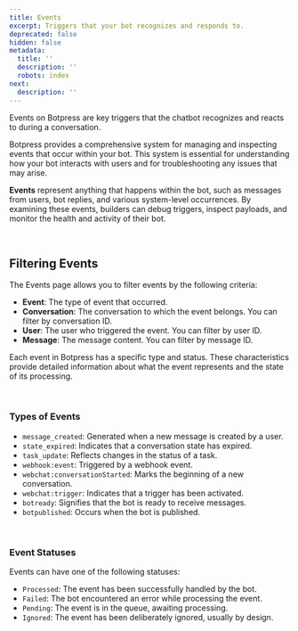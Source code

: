 ```yaml
---
title: Events
excerpt: Triggers that your bot recognizes and responds to.
deprecated: false
hidden: false
metadata:
  title: ''
  description: ''
  robots: index
next:
  description: ''
---
```

Events on Botpress are key triggers that the chatbot recognizes and reacts to during a conversation.

Botpress provides a comprehensive system for managing and inspecting events that occur within your bot. This system is essential for understanding how your bot interacts with users and for troubleshooting any issues that may arise.

**Events** represent anything that happens within the bot, such as messages from users, bot replies, and various system-level occurrences. By examining these events, builders can debug triggers, inspect payloads, and monitor the health and activity of their bot.

<br />

## Filtering Events

The Events page allows you to filter events by the following criteria:

- **Event**: The type of event that occurred.
- **Conversation**: The conversation to which the event belongs. You can filter by conversation ID.
- **User**: The user who triggered the event. You can filter by user ID.
- **Message**: The message content. You can filter by message ID.

Each event in Botpress has a specific type and status. These characteristics provide detailed information about what the event represents and the state of its processing.

<br />

### Types of Events

- `message_created`: Generated when a new message is created by a user.
- `state_expired`: Indicates that a conversation state has expired.
- `task_update`: Reflects changes in the status of a task.
- `webhook:event`: Triggered by a webhook event.
- `webchat:conversationStarted`: Marks the beginning of a new conversation.
- `webchat:trigger`: Indicates that a trigger has been activated.
- `botready`: Signifies that the bot is ready to receive messages.
- `botpublished`: Occurs when the bot is published.

<br />

### Event Statuses

Events can have one of the following statuses:

- `Processed`: The event has been successfully handled by the bot.
- `Failed`: The bot encountered an error while processing the event.
- `Pending`: The event is in the queue, awaiting processing.
- `Ignored`: The event has been deliberately ignored, usually by design.